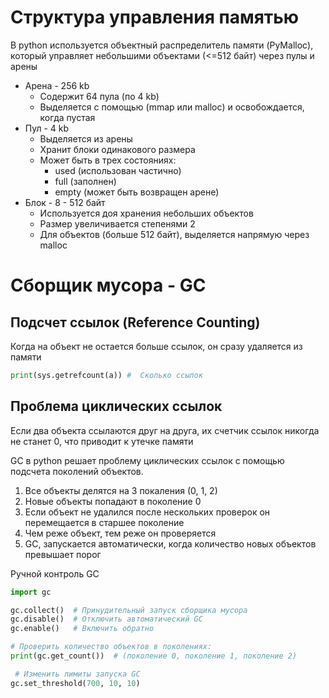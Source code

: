 # Структура управления памятью
В python используется объектный распределитель памяти (PyMalloc), который управляет небольшими объектами (<=512 байт) через пулы и арены


- Арена - 256 kb
	- Содержит 64 пула (по 4 kb)
	- Выделяется с помощью (mmap или malloc) и освобождается, когда пустая
- Пул - 4 kb
	- Выделяется из арены
	- Хранит блоки одинакового размера
	- Может быть в трех состояниях: 
		- used (использован частично)
		- full (заполнен)
		- empty (может быть возвращен арене)
- Блок - 8 - 512 байт
	- Используется доя хранения небольших объектов
	- Размер увеличивается степенями 2
	- Для объектов (больше 512 байт), выделяется напрямую через malloc

# Сборщик мусора - GC
## Подсчет ссылок (Reference Counting)
Когда на объект не остается больше ссылок, он сразу удаляется из памяти 

``` python
print(sys.getrefcount(a)) #  Сколько ссылок
```


## Проблема циклических ссылок
Если два объекта ссылаются друг на друга, их счетчик ссылок никогда не станет 0, что приводит к утечке памяти

GC в python решает проблему циклических ссылок с помощью подсчета поколений объектов.

1. Все объекты делятся на 3 покаления (0, 1, 2)
2. Новые объекты попадают в поколение 0
3. Если объект не удалился после нескольких проверок он перемещается в старшее поколение
4. Чем реже объект, тем реже он проверяется
5. GC, запускается автоматически, когда количество новых объектов превышает порог


Ручной контроль GC

``` python
import gc

gc.collect()  # Принудительный запуск сборщика мусора
gc.disable()  # Отключить автоматический GC
gc.enable()   # Включить обратно

# Проверить количество объектов в поколениях:
print(gc.get_count())  # (поколение 0, поколение 1, поколение 2)

 # Изменить лимиты запуска GC
gc.set_threshold(700, 10, 10) 
```